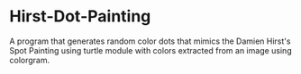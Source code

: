 # Hirst-Dot-Painting
A program that generates random color dots that mimics the Damien Hirst's Spot Painting using turtle module with colors extracted from an image using colorgram.
